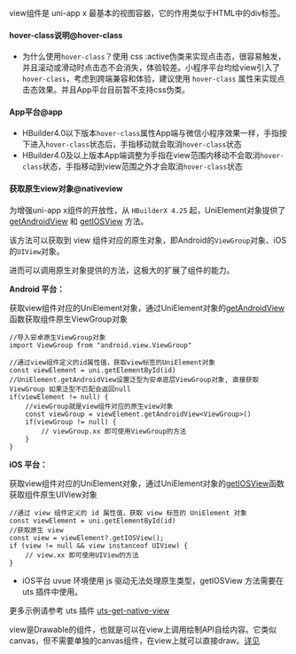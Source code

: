 <!-- ## view -->

<!-- UTSCOMJSON.view.name -->

<!-- UTSCOMJSON.view.description -->

view组件是 uni-app x 最基本的视图容器，它的作用类似于HTML中的div标签。

<!-- UTSCOMJSON.view.compatibility -->

<!-- UTSCOMJSON.view.attribute -->

#### hover-class说明@hover-class

- 为什么使用`hover-class`？使用 css :active伪类来实现点击态，很容易触发，并且滚动或滑动时点击态不会消失，体验较差。小程序平台均给view引入了`hover-class`，考虑到跨端兼容和体验，建议使用 `hover-class` 属性来实现点击态效果。并且App平台目前暂不支持css伪类。


<!-- UTSCOMJSON.view.event -->

<!-- UTSCOMJSON.view.component_type-->

#### App平台@app
- HBuilder4.0以下版本`hover-class`属性App端与微信小程序效果一样，手指按下进入`hover-class`状态后，手指移动就会取消`hover-class`状态
- HBuilder4.0及以上版本App端调整为手指在view范围内移动不会取消`hover-class`状态，手指移动到view范围之外才会取消`hover-class`状态


#### 获取原生view对象@nativeview

为增强uni-app x组件的开放性，从 `HBuilderX 4.25` 起，UniElement对象提供了 [getAndroidView](../dom/unielement.md#getandroidview) 和 [getIOSView](../dom/unielement.md#getiosview) 方法。

该方法可以获取到 view 组件对应的原生对象，即Android的`ViewGroup`对象、iOS的`UIView`对象。

进而可以调用原生对象提供的方法，这极大的扩展了组件的能力。

**Android 平台：**

获取view组件对应的UniElement对象，通过UniElement对象的[getAndroidView](../dom/unielement.md#getandroidview-2)函数获取组件原生ViewGroup对象

```uts
//导入安卓原生ViewGroup对象
import ViewGroup from "android.view.ViewGroup"

//通过view组件定义的id属性值，获取view标签的UniElement对象
const viewElement = uni.getElementById(id)
//UniElement.getAndroidView设置泛型为安卓底层ViewGroup对象, 直接获取ViewGroup 如果泛型不匹配会返回null
if(viewElement != null) {
	//viewGroup就是view组件对应的原生view对象
	const viewGroup = viewElement.getAndroidView<ViewGroup>()
	if(viewGroup != null) {
		// viewGroup.xx 即可使用ViewGroup的方法
	}
}
```

**iOS 平台：**

获取view组件对应的UniElement对象，通过UniElement对象的[getIOSView](../dom/unielement.md#getiosview)函数获取组件原生UIView对象

```uts
//通过 view 组件定义的 id 属性值，获取 view 标签的 UniElement 对象
const viewElement = uni.getElementById(id)
//获取原生 view
const view = viewElement?.getIOSView();
if (view != null && view instanceof UIView) {
    // view.xx 即可使用UIView的方法
}

```

+ iOS平台 uvue 环境使用 js 驱动无法处理原生类型，getIOSView 方法需要在 uts 插件中使用。

更多示例请参考 uts 插件 [uts-get-native-view](https://gitcode.net/dcloud/hello-uni-app-x/-/blob/alpha/uni_modules/uts-get-native-view/utssdk/app-ios/index.uts)

<!-- UTSCOMJSON.view.children -->

<!-- UTSCOMJSON.view.example -->

<!-- UTSCOMJSON.view.reference -->

view是Drawable的组件，也就是可以在view上调用绘制API自绘内容。它类似canvas，但不需要单独的canvas组件，在view上就可以直接draw。[详见](../dom/drawablecontext.md)
